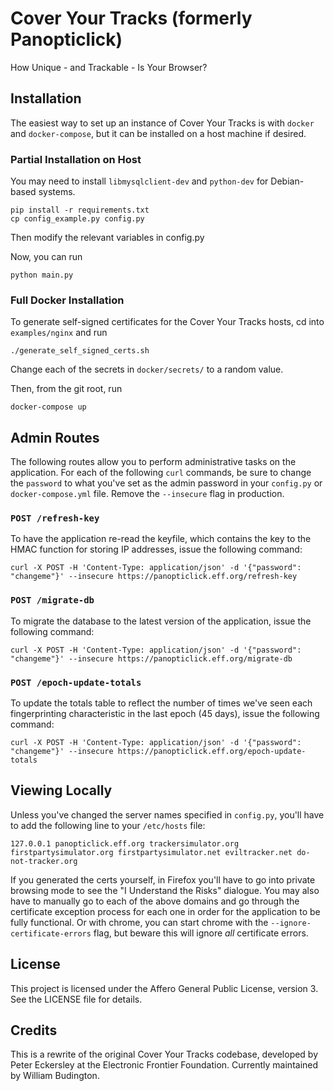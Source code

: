 # Cover Your Tracks (formerly Panopticlick)

How Unique - and Trackable - Is Your Browser?

## Installation

The easiest way to set up an instance of Cover Your Tracks is with `docker` and `docker-compose`, but it can be installed on a host machine if desired.

### Partial Installation on Host

You may need to install `libmysqlclient-dev` and `python-dev` for Debian-based systems.

    pip install -r requirements.txt
    cp config_example.py config.py

Then modify the relevant variables in config.py

Now, you can run

    python main.py

### Full Docker Installation

To generate self-signed certificates for the Cover Your Tracks hosts, cd into `examples/nginx` and run

    ./generate_self_signed_certs.sh

Change each of the secrets in `docker/secrets/` to a random value.

Then, from the git root, run

    docker-compose up

## Admin Routes

The following routes allow you to perform administrative tasks on the application.  For each of the following `curl` commands, be sure to change the `password` to what you've set as the admin password in your `config.py` or `docker-compose.yml` file.  Remove the `--insecure` flag in production.

### `POST /refresh-key`

To have the application re-read the keyfile, which contains the key to the HMAC function for storing IP addresses, issue the following command:

    curl -X POST -H 'Content-Type: application/json' -d '{"password": "changeme"}' --insecure https://panopticlick.eff.org/refresh-key

### `POST /migrate-db`

To migrate the database to the latest version of the application, issue the following command:

    curl -X POST -H 'Content-Type: application/json' -d '{"password": "changeme"}' --insecure https://panopticlick.eff.org/migrate-db

### `POST /epoch-update-totals`

To update the totals table to reflect the number of times we've seen each fingerprinting characteristic in the last epoch (45 days), issue the following command:

    curl -X POST -H 'Content-Type: application/json' -d '{"password": "changeme"}' --insecure https://panopticlick.eff.org/epoch-update-totals

## Viewing Locally

Unless you've changed the server names specified in `config.py`, you'll have to add the following line to your `/etc/hosts` file:

    127.0.0.1 panopticlick.eff.org trackersimulator.org firstpartysimulator.org firstpartysimulator.net eviltracker.net do-not-tracker.org

If you generated the certs yourself, in Firefox you'll have to go into private browsing mode to see the "I Understand the Risks" dialogue.  You may also have to manually go to each of the above domains and go through the certificate exception process for each one in order for the application to be fully functional. Or with chrome, you can start chrome with the `--ignore-certificate-errors` flag, but beware this will ignore *all* certificate errors.

## License

This project is licensed under the Affero General Public License, version 3.  See the LICENSE file for details.

## Credits

This is a rewrite of the original Cover Your Tracks codebase, developed by Peter Eckersley at the Electronic Frontier Foundation.  Currently maintained by William Budington.
